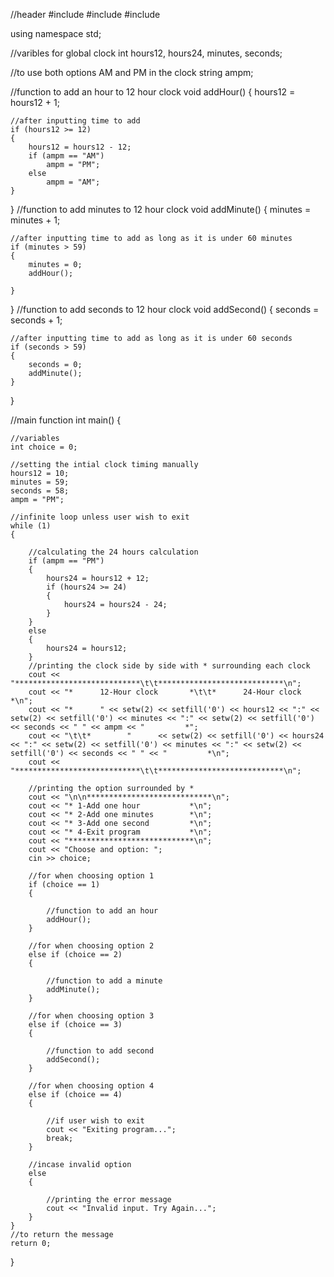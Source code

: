 //header
#include<iostream>
#include<string>
#include<iomanip>

using namespace std;

//varibles for global clock
int hours12, hours24, minutes, seconds;

//to use both options AM and PM in the clock
string ampm;

//function to add an hour to 12 hour clock
void addHour() 
	{
	hours12 = hours12 + 1;

	//after inputting time to add
	if (hours12 >= 12) 
 	{
		hours12 = hours12 - 12;
		if (ampm == "AM")
			ampm = "PM";
		else
			ampm = "AM";
	}
}
//function to add minutes to 12 hour clock
void addMinute()
	{
	minutes = minutes + 1;

	//after inputting time to add as long as it is under 60 minutes
	if (minutes > 59) 
 	{
		minutes = 0;
		addHour();

	}
}
//function to add seconds to 12 hour clock
void addSecond() 
	{
	seconds = seconds + 1;

	//after inputting time to add as long as it is under 60 seconds
	if (seconds > 59) 
 	{
		seconds = 0;
		addMinute();
	}
}

//main function
int main()
	{

	//variables
	int choice = 0;

	//setting the intial clock timing manually
	hours12 = 10;
	minutes = 59;
	seconds = 58;
	ampm = "PM";

	//infinite loop unless user wish to exit
	while (1) 
 	{

		//calculating the 24 hours calculation
		if (ampm == "PM") 
  		{
			hours24 = hours12 + 12;
			if (hours24 >= 24) 
   			{
				hours24 = hours24 - 24;
			}
		}
		else 
  		{
			hours24 = hours12;
		}
		//printing the clock side by side with * surrounding each clock
		cout << "****************************\t\t****************************\n";
		cout << "*      12-Hour clock       *\t\t*      24-Hour clock       *\n";
		cout << "*      " << setw(2) << setfill('0') << hours12 << ":" << setw(2) << setfill('0') << minutes << ":" << setw(2) << setfill('0') << seconds << " " << ampm << "         *";
		cout << "\t\t*        "      << setw(2) << setfill('0') << hours24 << ":" << setw(2) << setfill('0') << minutes << ":" << setw(2) << setfill('0') << seconds << " " << "         *\n";
		cout << "****************************\t\t****************************\n";
		
		//printing the option surrounded by *
		cout << "\n\n****************************\n";
		cout << "* 1-Add one hour           *\n";
		cout << "* 2-Add one minutes        *\n";
		cout << "* 3-Add one second         *\n";
		cout << "* 4-Exit program           *\n";
		cout << "****************************\n";
		cout << "Choose and option: ";
		cin >> choice;

		//for when choosing option 1
		if (choice == 1) 
  		{

			//function to add an hour
			addHour();
		}
		
		//for when choosing option 2
		else if (choice == 2)
  		{

			//function to add a minute
			addMinute();
		}

		//for when choosing option 3
		else if (choice == 3)
  		{

			//function to add second
			addSecond();
		}

		//for when choosing option 4
		else if (choice == 4)
  		{

			//if user wish to exit
			cout << "Exiting program...";
			break;
		}

		//incase invalid option 
		else 
  		{

			//printing the error message
			cout << "Invalid input. Try Again...";
		}
	}
	//to return the message 
	return 0;
}

